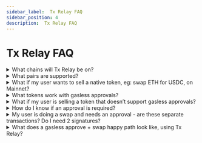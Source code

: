 ```yaml
---
sidebar_label:  Tx Relay FAQ 
sidebar_position: 4
description:  Tx Relay FAQ
---
```


# Tx Relay FAQ

<details>

<summary>What chains will Tx Relay be on?</summary>

Through Q2 2023, Mainnet & Polygon….more chains to come

</details>


<details>

<summary>What pairs are supported?</summary>

_Tx Relay aggregates liquidity from 29 sources on Mainnet, and 24 sources on Polygon. A comprehensive set of liquidity sources is available_ [_here_](https://explorer.0x.org/liquiditySources?chains=Polygon\&chains=Ethereum)_. Users will have access to any pair supported by those liquidity sources._

The only trades Tx Relay CANNOT support on those wherein the end-user is trying to sell a native token from their wallet (eg: selling ETH for USDC, on Mainnet). This is because native tokens are typically not ERC-20s, so they do not support the `transferFrom` function, which the metatransaction relay system underlying Tx Relay utilizes.

</details>

<details>

<summary>What if my user wants to sell a native token, eg: swap ETH for USDC, on Mainnet?</summary>

_In this case, we’d recommend using the_ [_0x Labs Swap API_](https://docs.0x.org/0x-api-swap/api-references/get-swap-v1-quote)_, wherein the user will pay for the gas of the transaction, with the chain’s native token. Otherwise, you can recommend your users to wrap their ETH into WETH (or equivalent, in other chains)._

</details>

<details>

<summary>What tokens work with gasless approvals?</summary>

See the list of tokens in the [gasless approvals token list](/tx-relay-api/gasless-approvals-token-list). 

You can also examine a token’s eligibility at trade time, by observing the response from requests to `/tx-relay/v1/swap/quote`. If the variable `isGaslessAvailable` = `true`, the token the user is selling supports gasless approvals.

</details>

<details>

<summary>What if my user is selling a token that doesn’t support gasless approvals?</summary>

In this case, your user would need to do a standard approval transaction with the 0x Protocol. If you user doesn’t have sufficient native token to pay for the approval transaction, she can use Tx Relay to swap a popular token (eg: USDC) for ETH (or the equivalent native token) on Mainnet, Matic on Polygon, etc. Please note that the approval transaction is a one-time transaction for each new token the user sells. Once the approval transaction is mined, the user can still do gasless swaps with that token.

To perform a standard approval, your user would need to (or your frontend should prompt the user to) submit an approval transaction for the token the user wants to trade ( `approve(address spender, uint256 amount) → bool` [method](https://docs.openzeppelin.com/contracts/2.x/api/token/erc20#IERC20-approve-address-uint256-) defined by ERC20, with `spender` set to the address of 0x Exchange Proxy and `amount` being at least the amount the user wants to trade. Do note that the smaller the `amount` is, the more frequent the user has to perform the standard approval step)

</details>

<details>

<summary>How do I know if an approval is required?</summary>

Tx Relay can check whether an approval transaction is necessary, although the check worsens latency.

To perform the check, please ensure that the parameter `checkApproval` is set to `true`, in requests to `/tx-relay/v1/swap/quote`. Tx Relay will check to see if your user has previously set the allowance for you. If the allowance is non-existent, or too low, we require an approval transaction, and `isRequired` = `true` will be returned in the response.

Please set `checkApproval` to `true` only when necessary.

</details>


<details>

<summary>My user is doing a swap and needs an approval - are these separate transactions? Do I need 2 signatures?</summary>

Gasless approvals and gasless swaps are distinct transactions and they each require a signature. However, you may elect to create a front-end experience wherein it appears to the user that they are signing only 1 transaction.

</details>

<details>

<summary>What does a gasless approve + swap happy path look like, using Tx Relay?</summary>

[![Click here to expand the image:]](/img/tx-relay-api/gasless-approval-tx-relay.png)
[Click here to expand the image:]: /img/tx-relay-api/gasless-approval-tx-relay.png
 <img src="/img/tx-relay-api/gasless-approval-tx-relay.png" alt="" data-size="original"></img>


</details>